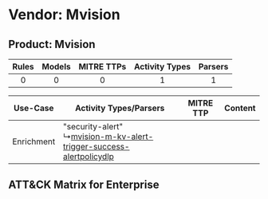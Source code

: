 Vendor: Mvision
===============
Product: Mvision
----------------
| Rules | Models | MITRE TTPs | Activity Types | Parsers |
|:-----:|:------:|:----------:|:--------------:|:-------:|
|   0   |   0    |     0      |       1        |    1    |

|  Use-Case  | Activity Types/Parsers    | MITRE TTP | Content    |
|:----------:| ---- | --------- | ---- |
| Enrichment |  "security-alert"<br> ↳[mvision-m-kv-alert-trigger-success-alertpolicydlp](Ps/pC_mvisionmkvalerttriggersuccessalertpolicydlp.md)<br> |    | [](RM/r_m_mvision_mvision_Enrichment.md) |

ATT&CK Matrix for Enterprise
----------------------------
